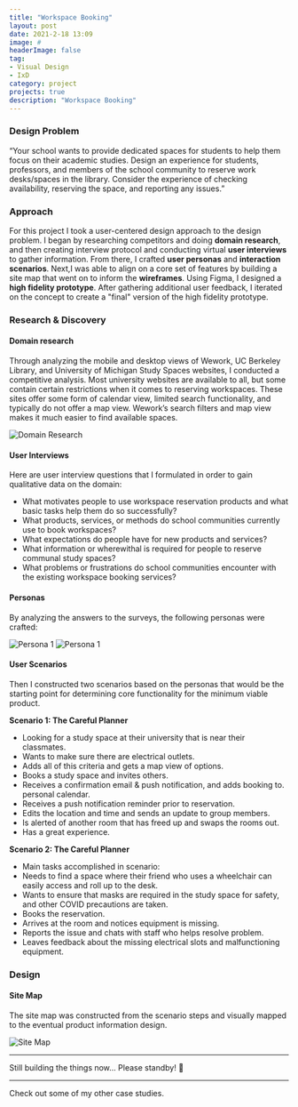 ```yaml
---
title: "Workspace Booking"
layout: post
date: 2021-2-18 13:09
image: #
headerImage: false
tag:
- Visual Design
- IxD
category: project
projects: true
description: "Workspace Booking"
---
```


### Design Problem

“Your school wants to provide dedicated spaces for students to help them focus on their academic studies. Design an experience for students, professors, and members of the school community to reserve work desks/spaces in the library. Consider the experience of checking availability, reserving the space, and reporting any issues.”

### Approach

For this project I took a user-centered design approach to the design problem. I began by researching competitors and doing **domain research**, and then creating interview protocol and conducting virtual **user interviews** to gather information. From there, I crafted **user personas** and **interaction scenarios**. Next,I was able to align on a core set of features by building a site map that went on to inform the **wireframes**. Using Figma, I designed a **high fidelity prototype**. After gathering additional user feedback, I iterated on the concept to create a "final" version of the high fidelity prototype.

### Research & Discovery

#### Domain research

Through analyzing the mobile and desktop views of Wework, UC Berkeley Library, and University of Michigan Study Spaces websites, I conducted a competitive analysis. Most university websites are available to all, but some contain certain restrictions when it comes to reserving workspaces. These sites offer some form of calendar view, limited search functionality, and typically do not offer a map view. Wework’s search filters and map view makes it much easier to find available spaces.

<img src="http://nicholasgiles.com/assets/images/workspace/competitiveanalysis.svg" class="bigger-image" alt="Domain Research" />

#### User Interviews

Here are user interview questions that I formulated in order to gain qualitative data on the domain:
* What motivates people to use workspace reservation products and what basic tasks help them do so successfully?
* What products, services, or methods do school communities currently use to book workspaces?
* What expectations do people have for new products and services?
* What information or wherewithal is required for people to reserve communal study spaces?
* What problems or frustrations do school communities encounter with the existing workspace booking services?

#### Personas

By analyzing the answers to the surveys, the following personas were crafted:

<img src="http://nicholasgiles.com/images/workspace/persona1.svg" class="bigger-image" alt="Persona 1" />

<img src="http://nicholasgiles.com/images/workspace/persona2.svg" class="bigger-image" alt="Persona 1" />

#### User Scenarios

Then I constructed two scenarios based on the personas that would be the starting point for determining core functionality for the minimum viable product.

**Scenario 1: The Careful Planner**
* Looking for a study space at their university that is near their classmates.
* Wants to make sure there are electrical outlets.
* Adds all of this criteria and gets a map view of options.
* Books a study space and invites others.
* Receives a confirmation email & push notification, and adds booking to. personal calendar.
* Receives a push notification reminder prior to reservation.
* Edits the location and time and sends an update to group members.
* Is alerted of another room that has freed up and swaps the rooms out.
* Has a great experience.

**Scenario 2: The Careful Planner**
* Main tasks accomplished in scenario:
* Needs to find a space where their friend who uses a wheelchair can easily access and roll up to the desk.
* Wants to ensure that masks are required in the study space for safety, and other COVID precautions are taken.
* Books the reservation.
* Arrives at the room and notices equipment is missing.
* Reports the issue and chats with staff who helps resolve problem.
* Leaves feedback about the missing electrical slots and malfunctioning equipment.

### Design

#### Site Map

The site map was constructed from the scenario steps and visually mapped to the eventual product information design.

<img src="http://nicholasgiles.com/images/workspace/sitemap.svg" class="bigger-image" alt="Site Map" />

---

Still building the things now... Please standby! 🙏

---

Check out some of my other <span class="evidence"><a href="https://nicholasgiles.com/projects/" style="text-decoration: none">case studies</a></span>.
